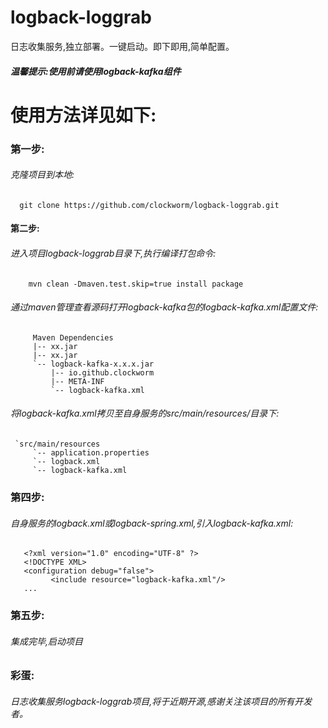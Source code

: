 # logback-loggrab
日志收集服务,独立部署。一键启动。即下即用,简单配置。
##### 温馨提示:使用前请使用logback-kafka组件

# 使用方法详见如下:
### 第一步:
###### 克隆项目到本地:
      git clone https://github.com/clockworm/logback-loggrab.git
#### 第二步:
###### 进入项目logback-loggrab目录下,执行编译打包命令:
        mvn clean -Dmaven.test.skip=true install package
######   通过maven管理查看源码打开logback-kafka包的logback-kafka.xml配置文件:
         Maven Dependencies
         |-- xx.jar
         |-- xx.jar
         `-- logback-kafka-x.x.x.jar
             |-- io.github.clockworm
             |-- META-INF
             `-- logback-kafka.xml
######   将logback-kafka.xml拷贝至自身服务的src/main/resources/目录下:
     `src/main/resources
         `-- application.properties
         `-- logback.xml
         `-- logback-kafka.xml
### 第四步:
######   自身服务的logback.xml或logback-spring.xml,引入logback-kafka.xml:
       <?xml version="1.0" encoding="UTF-8" ?>
       <!DOCTYPE XML>
       <configuration debug="false">
	         <include resource="logback-kafka.xml"/>
       ...

### 第五步:
######   集成完毕,启动项目
### 彩蛋:
######   日志收集服务logback-loggrab项目,将于近期开源,感谢关注该项目的所有开发者。
